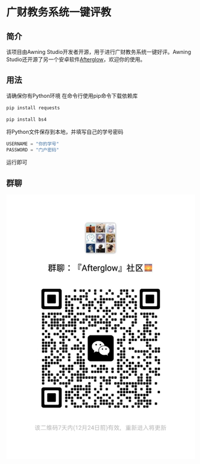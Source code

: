# 广财教务系统一键评教

## 简介
该项目由Awning Studio开发者开源，用于进行广财教务系统一键好评。Awning Studio还开源了另一个安卓软件[Afterglow](https://github.com/Awning-Studio/Afterglow)，欢迎你的使用。

## 用法
请确保你有Python环境
在命令行使用pip命令下载依赖库
```python
pip install requests
```
```python
pip install bs4
```
将Python文件保存到本地，并填写自己的学号密码
```python
USERNAME = "你的学号"
PASSWORD = "门户密码"
```
运行即可

## 群聊
<img src="/readme/Afterglow Group.jpg" />
